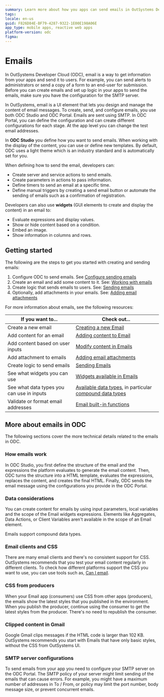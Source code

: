 ```yaml
---
summary: Learn more about how you apps can send emails in OutSystems Developer Cloud (ODC).  
tags:
locale: en-us
guid: F826D84E-BF79-4287-9322-1E00E198A06E
app_type: mobile apps, reactive web apps
platform-version: odc
figma:
---
```


# Emails

In OutSystems Developer Cloud (ODC), email is a way to get information from your apps and send it to users. For example, you can send alerts to administrators or send a copy of a form to an end-user for submission. Before you can create emails and set up logic in your apps to send the emails, make sure you have the configuration for the SMTP server. 

In OutSystems, email is a UI element that lets you design and manage the content of email messages. To create, send, and configure emails, you use both ODC Studio and ODC Portal. Emails are sent using SMTP. In ODC Portal, you can define the configuration and can create different configurations for each stage. At the app level you can change the test email addresses. 

In **ODC Studio** you define how you want to send emails. When working with the display of the content, you can use or define new templates. By default, ODC uses a light theme which is an industry standard and is automatically set for you.

When defining how to send the email, developers can:

* Create server and service actions to send emails.
* Create parameters in actions to pass information.
* Define timers to send an email at a specific time.
* Define manual triggers by creating a send email button or automate the sending of emails such as a confirmation of registration. 

Developers can also use **widgets** (GUI elements to create and display the content) in an email to:

* Evaluate expressions and display values.
* Show or hide content based on a condition.
* Embed an image.
* Show information in columns and rows.

## Getting started

The following are the steps to get you started with creating and sending emails:

1. Configure ODC to send emails. See [Configure sending emails](../../manage-platform-app-lifecycle/configure-emails.md)
1. Create an email and add some content to it. See: [Working with emails](working.md)
1. Create logic that sends emails to users. See: [Sending emails](sending.md)
1. Optionally, add attachments in your emails. See: [Adding email attachments](attachments.md)

For more information about emails, see the following resources:

If you want to... | Check out... |
| - | - |
| Create a new email | [Creating a new Email](working.md#create-a-new-email) | 
| Add content for an email | [Adding content to Email](working.md#add-content-to-an-email)| 
| Add content based on user inputs  | [Modify content in Emails](working.md#modify-content-in-emails)| 
| Add attachment to emails  | [Adding email attachments](attachments.md)| 
| Create logic to send emails | [Sending Emails](sending.md)| 
| See what widgets you can use  | [Widgets available in Emails](widgets.md#widgets-available-in-emails)| 
| See what data types you can use in inputs  | [Available data types](../data/data-types.md), in particular [compound data types](../data/data-types.md#compound-data-types)  | 
| Validate or format email addresses | [Email built-in functions](../../reference/built-in-functions/email.md)  | 

## More about emails in ODC

The following sections cover the more technical details related to the emails in ODC.

### How emails work

In ODC Studio, you first define the structure of the email and the expressions the platform evaluates to generate the email content. Then, ODC turns the structure into a HTML template, evaluates the expressions, replaces the content, and creates the final HTML. Finally, ODC sends the email message using the configurations you provide in the ODC Portal.

### Data considerations

You can create content for emails by using input parameters, local variables and the scope of the Email widgets expressions. Elements like Aggregates, Data Actions, or Client Variables aren't available in the scope of an Email element.

Emails support compound data types.

### Email clients and CSS

There are many email clients and there's no consistent support for CSS. OutSystems recommends that you test your email content regularly in different clients. To check how different platforms support the CSS you want to use, you can use tools such as, [Can I email](https://www.caniemail.com/).

### CSS from producers

When your Email app (consumers) use CSS from other apps (producers), the emails show the latest styles that you published in the environment. When you publish the producer, continue using the consumer to get the latest styles from the producer. There's no need to republish the consumer.

### Clipped content in Gmail

Google Gmail clips messages if the HTML code is larger than 102 KB. OutSystems recommends you start with Emails that have only basic styles, without the CSS from OutSystems UI.

### SMTP server configurations

To send emails from your app you need to configure your SMTP server on the ODC Portal. The SMTP policy of your server might limit sending of the emails that can cause errors. For example, you might have a maximum number of addresses in To / From, or policy may limit the port number, body message size, or prevent concurrent emails.

